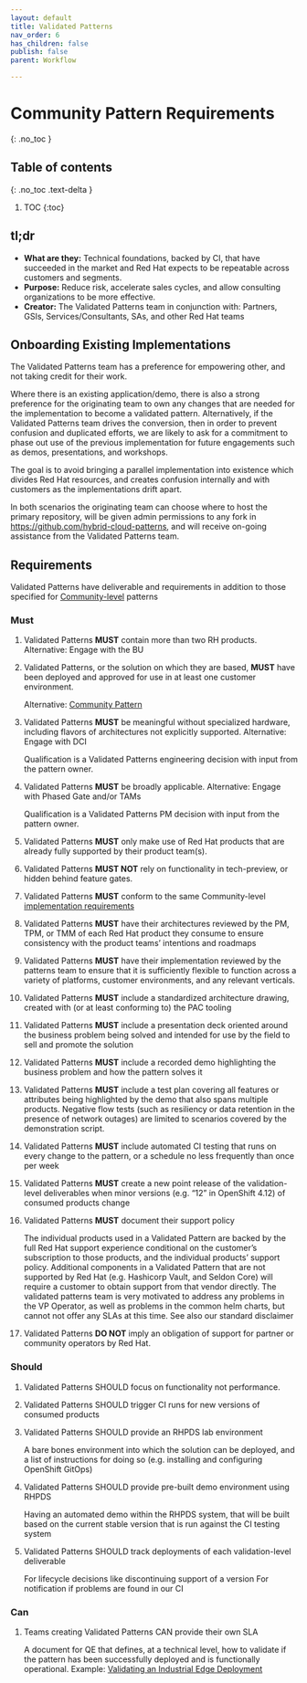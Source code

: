 ```yaml
---
layout: default
title: Validated Patterns
nav_order: 6
has_children: false
publish: false
parent: Workflow

---
```


# Community Pattern Requirements

{: .no_toc }

## Table of contents

{: .no_toc .text-delta }

1. TOC
{:toc}

## tl;dr

* **What are they:** Technical foundations, backed by CI, that have succeeded in the market and Red Hat expects to be repeatable across customers and segments.  
* **Purpose:** Reduce risk, accelerate sales cycles, and allow consulting organizations to be more effective.
* **Creator:** The Validated Patterns team in conjunction with: Partners, GSIs, Services/Consultants, SAs, and other Red Hat teams
 
## Onboarding Existing Implementations

The Validated Patterns team has a preference for empowering other, and not
taking credit for their work.
 
Where there is an existing application/demo, there is also a strong preference
for the originating team to own any changes that are needed for the
implementation to become a validated pattern.  Alternatively, if the Validated
Patterns team drives the conversion, then in order to prevent confusion and
duplicated efforts, we are likely to ask for a commitment to phase out use of
the previous implementation for future engagements such as demos, presentations,
and workshops.

The goal is to avoid bringing a parallel implementation into existence which
divides Red Hat resources, and creates confusion internally and with customers
as the implementations drift apart.
 
In both scenarios the originating team can choose where to host the primary
repository, will be given admin permissions to any fork in
https://github.com/hybrid-cloud-patterns, and will receive on-going assistance
from the Validated Patterns team.
 
## Requirements

Validated Patterns have deliverable and requirements in addition to those
specified for [Community-level](/requirements/community/) patterns

### Must
1. Validated Patterns **MUST** contain more than two RH products. Alternative: Engage with the BU
1. Validated Patterns, or the solution on which they are based, **MUST** have been deployed and approved for use in at least one customer environment.

   Alternative: [Community Pattern](/requirements/community)

1. Validated Patterns **MUST** be meaningful without specialized hardware, including flavors of architectures not explicitly supported. Alternative: Engage with DCI

   Qualification is a Validated Patterns engineering decision with input from the pattern owner.

1. Validated Patterns **MUST** be broadly applicable. Alternative: Engage with Phased Gate and/or TAMs

   Qualification is a Validated Patterns PM decision with input from the pattern owner. 

1. Validated Patterns **MUST** only make use of Red Hat products that are already fully supported by their product team(s).
1. Validated Patterns **MUST NOT** rely on functionality in tech-preview, or hidden behind feature gates.
1. Validated Patterns **MUST** conform to the same Community-level [implementation requirements](/requirements/implementation/)
1. Validated Patterns **MUST** have their architectures reviewed by the PM, TPM, or TMM of each Red Hat product they consume to ensure consistency with the product teams’ intentions and roadmaps
1. Validated Patterns **MUST** have their implementation reviewed by the patterns team to ensure that it is sufficiently flexible to function across a variety of platforms, customer environments, and any relevant verticals. 
1. Validated Patterns **MUST** include a standardized architecture drawing, created with (or at least conforming to) the PAC tooling
1. Validated Patterns **MUST** include a presentation deck oriented around the business problem being solved and intended for use by the field to sell and promote the solution
1. Validated Patterns **MUST** include a recorded demo highlighting the business problem and how the pattern solves it
1. Validated Patterns **MUST** include a test plan covering all features or attributes being highlighted by the demo that also spans multiple products.  Negative flow tests (such as resiliency or data retention in the presence of network outages) are limited to scenarios covered by the demonstration script.
1. Validated Patterns **MUST** include automated CI testing that runs on every change to the pattern, or a schedule no less frequently than once per week
1. Validated Patterns **MUST** create a new point release of the validation-level deliverables when minor versions (e.g. “12” in OpenShift 4.12) of consumed products change
1. Validated Patterns **MUST** document their support policy

   The individual products used in a Validated Pattern are backed by the full Red Hat support experience conditional on the customer’s subscription to those products, and the individual products’ support policy. 
   Additional components in a Validated Pattern that are not supported by Red Hat (e.g. Hashicorp Vault, and Seldon Core) will require a customer to obtain support from that vendor directly.
   The validated patterns team is very motivated to address any problems in the VP Operator, as well as problems in the common helm charts, but cannot not offer any SLAs at this time.
   See also our standard disclaimer

1. Validated Patterns **DO NOT** imply an obligation of support for partner or community operators by Red Hat.

### Should

1. Validated Patterns SHOULD focus on functionality not performance.
1. Validated Patterns SHOULD trigger CI runs for new versions of consumed products 
1. Validated Patterns SHOULD provide an RHPDS lab environment

   A bare bones environment into which the solution can be deployed, and a list of instructions for doing so (e.g. installing and configuring OpenShift GitOps)

1. Validated Patterns SHOULD provide pre-built demo environment using RHPDS

   Having an automated demo within the RHPDS system, that will be built based on the current stable version that is run against the CI testing system

1. Validated Patterns SHOULD track deployments of each validation-level deliverable

   For lifecycle decisions like discontinuing support of a version
   For notification if problems are found in our CI

### Can

1. Teams creating Validated Patterns CAN provide their own SLA

   A document for QE that defines, at a technical level, how to validate if the pattern has been successfully deployed and is functionally operational.
   Example: [Validating an Industrial Edge Deployment](https://docs.google.com/document/d/12KQhdzjVIsxRURTnWAckiEMB3_96oWBjtlTXi1q73cg/view)
